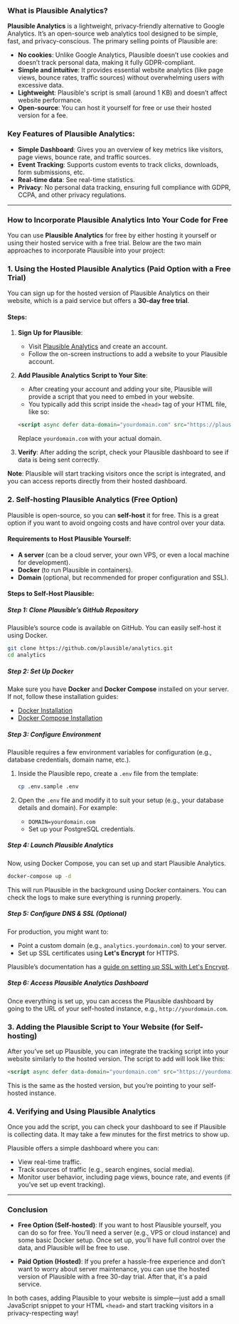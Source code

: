 ### What is **Plausible Analytics**?

**Plausible Analytics** is a lightweight, privacy-friendly alternative to Google Analytics. It’s an open-source web analytics tool designed to be simple, fast, and privacy-conscious. The primary selling points of Plausible are:
- **No cookies**: Unlike Google Analytics, Plausible doesn’t use cookies and doesn’t track personal data, making it fully GDPR-compliant.
- **Simple and intuitive**: It provides essential website analytics (like page views, bounce rates, traffic sources) without overwhelming users with excessive data.
- **Lightweight**: Plausible's script is small (around 1 KB) and doesn’t affect website performance.
- **Open-source**: You can host it yourself for free or use their hosted version for a fee.

### Key Features of Plausible Analytics:
- **Simple Dashboard**: Gives you an overview of key metrics like visitors, page views, bounce rate, and traffic sources.
- **Event Tracking**: Supports custom events to track clicks, downloads, form submissions, etc.
- **Real-time data**: See real-time statistics.
- **Privacy**: No personal data tracking, ensuring full compliance with GDPR, CCPA, and other privacy regulations.

---

### How to Incorporate **Plausible Analytics** Into Your Code for Free

You can use **Plausible Analytics** for free by either hosting it yourself or using their hosted service with a free trial. Below are the two main approaches to incorporate Plausible into your project:

### 1. **Using the Hosted Plausible Analytics (Paid Option with a Free Trial)**
You can sign up for the hosted version of Plausible Analytics on their website, which is a paid service but offers a **30-day free trial**.

#### Steps:
1. **Sign Up for Plausible**:
   - Visit [Plausible Analytics](https://plausible.io) and create an account.
   - Follow the on-screen instructions to add a website to your Plausible account.
   
2. **Add Plausible Analytics Script to Your Site**:
   - After creating your account and adding your site, Plausible will provide a script that you need to embed in your website.
   - You typically add this script inside the `<head>` tag of your HTML file, like so:

   ```html
   <script async defer data-domain="yourdomain.com" src="https://plausible.io/js/plausible.js"></script>
   ```

   Replace `yourdomain.com` with your actual domain.

3. **Verify**: After adding the script, check your Plausible dashboard to see if data is being sent correctly.

**Note**: Plausible will start tracking visitors once the script is integrated, and you can access reports directly from their hosted dashboard.

### 2. **Self-hosting Plausible Analytics (Free Option)**

Plausible is open-source, so you can **self-host** it for free. This is a great option if you want to avoid ongoing costs and have control over your data.

#### Requirements to Host Plausible Yourself:
- **A server** (can be a cloud server, your own VPS, or even a local machine for development).
- **Docker** (to run Plausible in containers).
- **Domain** (optional, but recommended for proper configuration and SSL).

#### Steps to Self-Host Plausible:

##### Step 1: Clone Plausible’s GitHub Repository
Plausible’s source code is available on GitHub. You can easily self-host it using Docker.

```bash
git clone https://github.com/plausible/analytics.git
cd analytics
```

##### Step 2: Set Up Docker
Make sure you have **Docker** and **Docker Compose** installed on your server. If not, follow these installation guides:
- [Docker Installation](https://docs.docker.com/get-docker/)
- [Docker Compose Installation](https://docs.docker.com/compose/install/)

##### Step 3: Configure Environment
Plausible requires a few environment variables for configuration (e.g., database credentials, domain name, etc.).

1. Inside the Plausible repo, create a `.env` file from the template:

   ```bash
   cp .env.sample .env
   ```

2. Open the `.env` file and modify it to suit your setup (e.g., your database details and domain). For example:
   - `DOMAIN=yourdomain.com`
   - Set up your PostgreSQL credentials.

##### Step 4: Launch Plausible Analytics
Now, using Docker Compose, you can set up and start Plausible Analytics.

```bash
docker-compose up -d
```

This will run Plausible in the background using Docker containers. You can check the logs to make sure everything is running properly.

##### Step 5: Configure DNS & SSL (Optional)
For production, you might want to:
- Point a custom domain (e.g., `analytics.yourdomain.com`) to your server.
- Set up SSL certificates using **Let's Encrypt** for HTTPS.

Plausible’s documentation has a [guide on setting up SSL with Let's Encrypt](https://plausible.io/docs/self-hosting).

##### Step 6: Access Plausible Analytics Dashboard
Once everything is set up, you can access the Plausible dashboard by going to the URL of your self-hosted instance, e.g., `http://yourdomain.com`.

### 3. **Adding the Plausible Script to Your Website (for Self-hosting)**

After you’ve set up Plausible, you can integrate the tracking script into your website similarly to the hosted version. The script to add will look like this:

```html
<script async defer data-domain="yourdomain.com" src="https://yourdomain.com/js/plausible.js"></script>
```

This is the same as the hosted version, but you’re pointing to your self-hosted instance.

### 4. **Verifying and Using Plausible Analytics**

Once you add the script, you can check your dashboard to see if Plausible is collecting data. It may take a few minutes for the first metrics to show up.

Plausible offers a simple dashboard where you can:
- View real-time traffic.
- Track sources of traffic (e.g., search engines, social media).
- Monitor user behavior, including page views, bounce rate, and events (if you’ve set up event tracking).

---

### Conclusion

- **Free Option (Self-hosted)**: If you want to host Plausible yourself, you can do so for free. You’ll need a server (e.g., VPS or cloud instance) and some basic Docker setup. Once set up, you’ll have full control over the data, and Plausible will be free to use.
  
- **Paid Option (Hosted)**: If you prefer a hassle-free experience and don’t want to worry about server maintenance, you can use the hosted version of Plausible with a free 30-day trial. After that, it's a paid service.

In both cases, adding Plausible to your website is simple—just add a small JavaScript snippet to your HTML `<head>` and start tracking visitors in a privacy-respecting way!